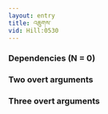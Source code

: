 ```yaml
---
layout: entry
title: འཆུགས་
vid: Hill:0530
---
```

### Dependencies (N = 0)


### Two overt arguments


### Three overt arguments
